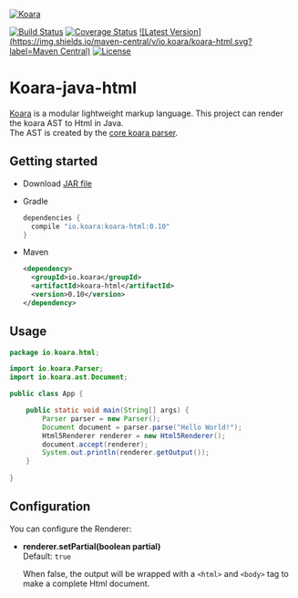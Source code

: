 [![Koara](http://www.koara.io/logo.png)](http://www.koara.io)

[![Build Status](https://img.shields.io/travis/koara/koara-java-html.svg)](https://travis-ci.org/koara/koara-java-html)
[![Coverage Status](https://img.shields.io/coveralls/koara/koara-java-html.svg)](https://coveralls.io/github/koara/koara-java-html?branch=master)
[![Latest Version](https://img.shields.io/maven-central/v/io.koara/koara-html.svg?label=Maven Central)](http://search.maven.org/#search%7Cga%7C1%7Ckoara-html)
[![License](https://img.shields.io/badge/License-Apache%202.0-blue.svg)](https://github.com/koara/koara-java-html/blob/master/LICENSE)

# Koara-java-html
[Koara](http://www.koara.io) is a modular lightweight markup language. This project can render the koara AST to Html in Java.  
The AST is created by the [core koara parser](https://github.com/koara/koara-java-html).

## Getting started
- Download [JAR file](http://repo1.maven.org/maven2/io/koara/koara/0.10/koara-html-0.10.jar)
- Gradle

  ```groovy
  dependencies {
	compile "io.koara:koara-html:0.10"
  }
  ```
  
- Maven

  ```xml
  <dependency>
    <groupId>io.koara</groupId>
    <artifactId>koara-html</artifactId>
    <version>0.10</version>
  </dependency>
  ```

## Usage
```java
package io.koara.html;

import io.koara.Parser;
import io.koara.ast.Document;

public class App {

	public static void main(String[] args) {
		Parser parser = new Parser();
		Document document = parser.parse("Hello World!");
		Html5Renderer renderer = new Html5Renderer();
		document.accept(renderer);
		System.out.println(renderer.getOutput());
	}
	
}
```

## Configuration
You can configure the Renderer:

-  **renderer.setPartial(boolean partial)**  
   Default:	`true`
   
   When false, the output will be wrapped with a `<html>` and `<body>` tag to make a complete Html document.
